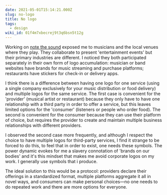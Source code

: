 ```yaml
---
date: 2021-05-01T15:14:21.000Z
slug: no-logo
title: No logo
tags:
  - design
wiki_id: 01f4m7xbecrej9t3q6bsn5t12g
---
```

Working on [note the sound](https://archive.rosano.ca/tagged/Opus%201/chrono) exposed me to musicians and the local venues where they play. They collaborate to present 'entertainment events' but their primary industries are different. I noticed they both participated separately in their own form of logo accumulation: musician or band websites have brands for music streaming and purchase platforms; restaurants have stickers for check-in or delivery apps.

I think there is a difference between having one logo for one service (using a single company exclusively for your music distribution or food delivery) and multiple logos for the same service. The first case is convenient for the 'provider' (musical artist or restaurant) because they only have to have one relationship with a third party in order to offer a service, but this leaves limited options for the 'consumer' (listeners or people who order food). The second is convenient for the consumer because they can use their platform of choice, but requires the provider to create and maintain multiple business relationships with different providers.

I observed the second case more frequently, and although I respect the choice to have multiple logos for third-party services, I find it strange to be forced to do this, to feel that in order to exist, one needs these symbols. The power dynamic evokes for me a slavery connotation of 'brands on our bodies' and it's this mindset that makes me avoid corporate logos on my work. I generally use symbols that i produce.

The ideal solution to this would be a protocol: providers declare their offerings in a standardized format, multiple platforms aggregate it all in novel ways, and consumers can make personal choices—no one needs to do repeated work and there are more options for everyone.
